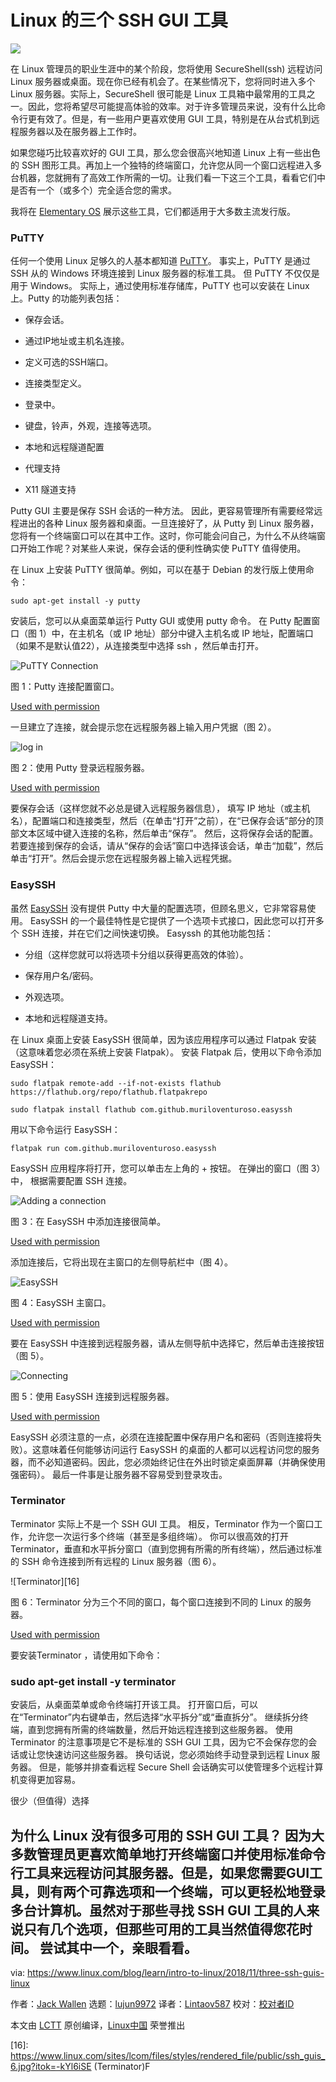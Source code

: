 [#]: collector: (lujun9972)
[#]: translator: (Lintaov587)
[#]: reviewer: ( )
[#]: publisher: ( )
[#]: subject: (Three SSH GUI Tools for Linux)
[#]: via: (https://www.linux.com/blog/learn/intro-to-linux/2018/11/three-ssh-guis-linux)
[#]: author: (Jack Wallen https://www.linux.com/users/jlwallen)
[#]: url: ( )

Linux 的三个 SSH GUI 工具
======

![](https://www.linux.com/sites/lcom/files/styles/rendered_file/public/ssh.jpg?itok=3UcXhJt7)

在 Linux 管理员的职业生涯中的某个阶段，您将使用 SecureShell(ssh) 远程访问 Linux 服务器或桌面。现在你已经有机会了。在某些情况下，您将同时进入多个 Linux 服务器。实际上，SecureShell 很可能是 Linux 工具箱中最常用的工具之一。因此，您将希望尽可能提高体验的效率。对于许多管理员来说，没有什么比命令行更有效了。但是，有一些用户更喜欢使用 GUI 工具，特别是在从台式机到远程服务器以及在服务器上工作时。

如果您碰巧比较喜欢好的 GUI 工具，那么您会很高兴地知道 Linux 上有一些出色的 SSH 图形工具。再加上一个独特的终端窗口，允许您从同一个窗口远程进入多台机器，您就拥有了高效工作所需的一切。让我们看一下这三个工具，看看它们中是否有一个（或多个）完全适合您的需求。

我将在 [Elementary OS][1] 展示这些工具，它们都适用于大多数主流发行版。

### PuTTY

任何一个使用 Linux 足够久的人基本都知道 [PuTTY][2]。 事实上，PuTTY 是通过 SSH 从的 Windows 环境连接到 Linux 服务器的标准工具。 但 PuTTY 不仅仅是用于 Windows。 实际上，通过使用标准存储库，PuTTY 也可以安装在 Linux 上。Putty 的功能列表包括：

  * 保存会话。

  * 通过IP地址或主机名连接。

  * 定义可选的SSH端口。

  * 连接类型定义。

  * 登录中。

  * 键盘，铃声，外观，连接等选项。

  * 本地和远程隧道配置

  * 代理支持

  * X11 隧道支持




Putty GUI 主要是保存 SSH 会话的一种方法。 因此，更容易管理所有需要经常远程进出的各种 Linux 服务器和桌面。一旦连接好了，从 Putty 到 Linux 服务器，您将有一个终端窗口可以在其中工作。这时，你可能会问自己，为什么不从终端窗口开始工作呢？对某些人来说，保存会话的便利性确实使 PuTTY 值得使用。

在 Linux 上安装 PuTTY 很简单。例如，可以在基于 Debian 的发行版上使用命令：

```
sudo apt-get install -y putty
```

安装后，您可以从桌面菜单运行 Putty GUI 或使用 putty 命令。 在 Putty 配置窗口（图 1）中，在主机名（或 IP 地址）部分中键入主机名或 IP 地址，配置端口（如果不是默认值22），从连接类型中选择 ssh ，然后单击打开。

![PuTTY Connection][4]

图 1：Putty 连接配置窗口。

[Used with permission][5]

一旦建立了连接，就会提示您在远程服务器上输入用户凭据（图 2）。

![log in][7]

图 2：使用 Putty 登录远程服务器。

[Used with permission][5]

要保存会话（这样您就不必总是键入远程服务器信息）， 填写 IP 地址（或主机名），配置端口和连接类型，然后（在单击“打开”之前），在“已保存会话”部分的顶部文本区域中键入连接的名称，然后单击“保存”。 然后，这将保存会话的配置。若要连接到保存的会话，请从“保存的会话”窗口中选择该会话，单击“加载”，然后单击“打开”。然后会提示您在远程服务器上输入远程凭据。

### EasySSH

虽然 [EasySSH][8] 没有提供 Putty 中大量的配置选项，但顾名思义，它非常容易使用。 EasySSH 的一个最佳特性是它提供了一个选项卡式接口，因此您可以打开多个 SSH 连接，并在它们之间快速切换。 Easyssh 的其他功能包括：

  * 分组（这样您就可以将选项卡分组以获得更高效的体验）。

  * 保存用户名/密码。

  * 外观选项。

  * 本地和远程隧道支持。




在 Linux 桌面上安装 EasySSH 很简单，因为该应用程序可以通过 Flatpak 安装（这意味着您必须在系统上安装 Flatpak）。 安装 Flatpak 后，使用以下命令添加 EasySSH：
```
sudo flatpak remote-add --if-not-exists flathub https://flathub.org/repo/flathub.flatpakrepo

sudo flatpak install flathub com.github.muriloventuroso.easyssh
```

用以下命令运行 EasySSH：

```
flatpak run com.github.muriloventuroso.easyssh
```

EasySSH 应用程序将打开，您可以单击左上角的 + 按钮。 在弹出的窗口（图 3）中， 根据需要配置 SSH 连接。

![Adding a connection][10]

图 3：在 EasySSH 中添加连接很简单。

[Used with permission][5]

添加连接后，它将出现在主窗口的左侧导航栏中（图 4）。

![EasySSH][12]

图 4：EasySSH 主窗口。

[Used with permission][5]

要在 EasySSH 中连接到远程服务器，请从左侧导航中选择它，然后单击连接按钮（图 5）。

![Connecting][14]

图 5：使用 EasySSH 连接到远程服务器。

[Used with permission][5]

EasySSH 必须注意的一点，必须在连接配置中保存用户名和密码（否则连接将失败）。这意味着任何能够访问运行 EasySSH 的桌面的人都可以远程访问您的服务器，而不必知道密码。因此，您必须始终记住在外出时锁定桌面屏幕（并确保使用强密码）。 最后一件事是让服务器不容易受到登录攻击。

### Terminator

Terminator 实际上不是一个 SSH GUI 工具。 相反，Terminator 作为一个窗口工作，允许您一次运行多个终端（甚至是多组终端）。 你可以很高效的打开 Terminator，垂直和水平拆分窗口（直到您拥有所需的所有终端），然后通过标准的 SSH 命令连接到所有远程的 Linux 服务器（图 6）。

![Terminator][16]

图 6：Terminator 分为三个不同的窗口，每个窗口连接到不同的 Linux 的服务器。

[Used with permission][5]

要安装Terminator ，请使用如下命令：

### sudo apt-get install -y terminator

安装后，从桌面菜单或命令终端打开该工具。 打开窗口后，可以在“Terminator”内右键单击，然后选择“水平拆分”或“垂直拆分”。 继续拆分终端，直到您拥有所需的终端数量，然后开始远程连接到这些服务器。
使用 Terminator 的注意事项是它不是标准的 SSH GUI 工具，因为它不会保存您的会话或让您快速访问这些服务器。 换句话说，您必须始终手动登录到远程 Linux 服务器。 但是，能够并排查看远程 Secure Shell 会话确实可以使管理多个远程计算机变得更加容易。

很少（但值得）选择

为什么 Linux 没有很多可用的 SSH GUI 工具？ 因为大多数管理员更喜欢简单地打开终端窗口并使用标准命令行工具来远程访问其服务器。但是，如果您需要GUI工具，则有两个可靠选项和一个终端，可以更轻松地登录多台计算机。虽然对于那些寻找 SSH GUI 工具的人来说只有几个选项，但那些可用的工具当然值得您花时间。 尝试其中一个，亲眼看看。
--------------------------------------------------------------------------------

via: https://www.linux.com/blog/learn/intro-to-linux/2018/11/three-ssh-guis-linux

作者：[Jack Wallen][a]
选题：[lujun9972][b]
译者：[Lintaov587](https://github.com/lintaov587)
校对：[校对者ID](https://github.com/校对者ID)

本文由 [LCTT](https://github.com/LCTT/TranslateProject) 原创编译，[Linux中国](https://linux.cn/) 荣誉推出

[a]: https://www.linux.com/users/jlwallen
[b]: https://github.com/lujun9972
[1]: https://elementary.io/
[2]: https://www.chiark.greenend.org.uk/~sgtatham/putty/latest.html
[3]: https://www.linux.com/files/images/sshguis1jpg
[4]: https://www.linux.com/sites/lcom/files/styles/rendered_file/public/ssh_guis_1.jpg?itok=DiNTz_wO (PuTTY Connection)
[5]: https://www.linux.com/licenses/category/used-permission
[6]: https://www.linux.com/files/images/sshguis2jpg
[7]: https://www.linux.com/sites/lcom/files/styles/rendered_file/public/ssh_guis_2.jpg?itok=4ORsJlz3 (log in)
[8]: https://github.com/muriloventuroso/easyssh
[9]: https://www.linux.com/files/images/sshguis3jpg
[10]: https://www.linux.com/sites/lcom/files/styles/rendered_file/public/ssh_guis_3.jpg?itok=bHC2zlda (Adding a connection)
[11]: https://www.linux.com/files/images/sshguis4jpg
[12]: https://www.linux.com/sites/lcom/files/styles/rendered_file/public/ssh_guis_4.jpg?itok=hhJzhRIg (EasySSH)
[13]: https://www.linux.com/files/images/sshguis5jpg
[14]: https://www.linux.com/sites/lcom/files/styles/rendered_file/public/ssh_guis_5.jpg?itok=piFEFYTQ (Connecting)
[15]: https://www.linux.com/files/images/sshguis6jpg
[16]: https://www.linux.com/sites/lcom/files/styles/rendered_file/public/ssh_guis_6.jpg?itok=-kYl6iSE (Terminator)F
